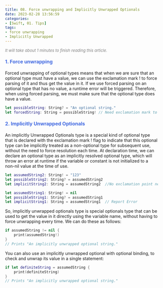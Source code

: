 ```yaml
---
title: 08. Force unwrapping and Implicitly Unwrapped Optionals
date: 2023-02-28 13:56:59
categories: 
- [Swift, 01. Tips]
tags:
- force unwrapping
- Implicitly Unwrapped
---
```


<font color=gray size=2>*It will take about 1 minutes to finish reading this article.*</font>

#### <font size=3 color=#4169E1> 1. Force unwrapping </font> 
Forced unwrapping of optional types means that when we are sure that an optional type must have a value, we can use the exclamation mark ! to force parsing of it and thus get the value in it. If we use forced parsing on an optional type that has no value, a runtime error will be triggered. Therefore, when using forced parsing, we must make sure that the optional type does have a value.
```Swift
let possibleString: String? = "An optional string."
let forcedString: String = possibleString! // Need exclamation mark to get value
```

#### <font size=3 color=#4169E1> 2. Implicitly Unwrapped Optionals </font> 
An implicitly Unwrapped Optionals type is a special kind of optional type that is declared with the exclamation mark ! flag to indicate that this optional type can be implicitly treated as a non-optional type for subsequent use, without the need to force resolution each time. At declaration time, we can declare an optional type as an implicitly resolved optional type, which will throw an error at runtime if the variable or constant is not initialized to a non-nil value at the time of use.

```Swift
let assumedString2: String! = "123"
let possibleString2: String? = assumedString2
let implicitString2: String = assumedString2  //No exclamation point needed
```

```Swift
let assumedString1: String! = nil
let possibleString1: String? = assumedString1
let implicitString1: String = assumedString1  // Report Error
```
So, implicitly unwrapped optionals type is special optionals type that can be used to get the value in it directly using the variable name, without having to force unwrapping every time.
We can do these as follows:
```Swift
if assumedString != nil {
    print(assumedString!)
}
// Prints "An implicitly unwrapped optional string."
```
You can also use an implicitly unwrapped optional with optional binding, to check and unwrap its value in a single statement:
```Swift
if let definiteString = assumedString {
    print(definiteString)
}
// Prints "An implicitly unwrapped optional string."
```

